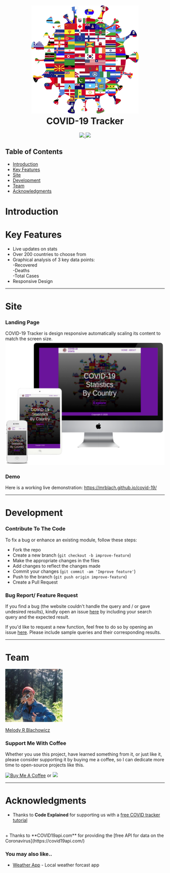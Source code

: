 <h1 align="center">
<br>
  <a href="https://github.com/MRBlach/covid-19">
    <img src="https://github.com/MRBlach/covid-19/blob/main/images/logo.png?raw=true" alt="logo.png">
  </a><br>
COVID-19 Tracker
</h1> 
<p align="center">
  <a href="https://saythanks.io/to/melodyblachowicz%40gmail.com">
    <img src="https://img.shields.io/badge/SayThanks.io-%E2%98%BC-1EAEDB.svg">
  </a>
  <a href="https://www.paypal.com/paypalme/MRBlacho">
    <img src="https://img.shields.io/badge/$-donate-49eb34.svg?maxAge=2592000&amp;style=flat">
  </a>
</p>

## Table of Contents

- [Introduction](#introduction)
- [Key Features](#features)
- [Site](#site)
- [Development](#development)
- [Team](#team)
- [Acknowledgments](#acknowledgments)

<h1 id="introduction">Introduction</h1>

<h1 id="features">Key Features</h1>

+ Live updates on stats
+ Over 200 countries to choose from
+ Graphical analysis of 3 key data points: <br>
  -Recovered <br>
  -Deaths <br>
  -Total Cases <br>
+ Responsive Design

---
<h1 id="site">Site</h1>

### Landing Page

COVID-19 Tracker is design responsive automatically scaling its content to match the screen size.
   <img src="https://github.com/MRBlach/covid-19/blob/main/images/viewports.png?raw=true">

### Demo

Here is a working live demonstration: https://mrblach.github.io/covid-19/

---
<h1 id="development">Development</h1>

### Contribute To The Code

To fix a bug or enhance an existing module, follow these steps:

- Fork the repo
- Create a new branch (`git checkout -b improve-feature`)
- Make the appropriate changes in the files
- Add changes to reflect the changes made
- Commit your changes (`git commit -am 'Improve feature'`)
- Push to the branch (`git push origin improve-feature`)
- Create a Pull Request 

### Bug Report/ Feature Request

If you find a bug (the website couldn't handle the query and / or gave undesired results), kindly open an issue [here](https://github.com/MRBlach/covid-19/issues/new) by including your search query and the expected result.

If you'd like to request a new function, feel free to do so by opening an issue [here](https://github.com/MRBlach/covid-19/issues/new). Please include sample queries and their corresponding results.

---
<h1 id="team">Team</h1>
<img alt="user profile picture" src="https://github.com/MRBlach/covid-19/blob/main/images/avatar.png?raw=true"/>

[Melody R Blachowicz](https://github.com/MRBlach) 
 
### Support Me With Coffee

Whether you use this project, have learned something from it, or just like it, please consider supporting it by buying me a coffee, so I can dedicate more time to open-source projects like this.

<a href="https://www.buymeacoffee.com/MRBlach" target="_blank"><img src="https://www.buymeacoffee.com/assets/img/custom_images/yellow_img.png" alt="Buy Me A Coffee" style="height: auto !important;width: auto !important;" ></a>   or   <a href="https://www.patreon.com/MRBlach"><img src="https://c5.patreon.com/external/logo/become_a_patron_button@2x.png" width="160"></a>

---
<h1 id="acknowledgments">Acknowledgments</h1>

+ Thanks to **Code Explained** for supporting us with a [free COVID tracker tutorial](https://www.youtube.com/watch?v=BzUFQDP8B28)
<br>
+ Thanks to **COVID19api.com** for providing the [free API for data on the Coronavirus](https://covid19api.com/)

### You may also like..

+ [Weather App](https://github.com/MRBlach/weather-api "Weather App") - Local weather forcast app
